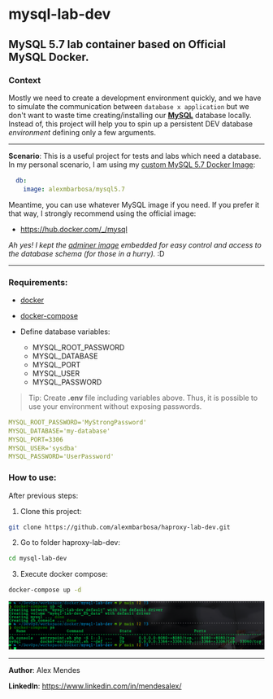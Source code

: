 # mysql-lab-dev

## MySQL 5.7 lab container based on Official MySQL Docker.

### **Context**

Mostly we need to create a development environment quickly, and we have to simulate the communication between `database x application` but we don't want to waste time creating/installing our **[MySQL](https://www.mysql.com)** database locally. Instead of, this project will help you to spin up a persistent DEV database *environment* defining only a few arguments.

___
**Scenario**: This is a useful project for tests and labs which need a database.
In my personal scenario, I am using my [custom MySQL 5.7 Docker Image](https://hub.docker.com/r/alexmbarbosa/mysql5.7):

```yaml
  db:
    image: alexmbarbosa/mysql5.7
```

Meantime, you can use whatever MySQL image if you need. If you prefer it that way, I strongly recommend using the official image:

* https://hub.docker.com/_/mysql

*Ah yes! I kept the [adminer image](https://hub.docker.com/_/adminer/) embedded for easy control and access to the database schema (for those in a hurry).* :D

___

### Requirements:

* [docker](https://docs.docker.com/get-docker/)
* [docker-compose](https://docs.docker.com/compose/install/)
* Define database variables:
  
  * MYSQL_ROOT_PASSWORD
  * MYSQL_DATABASE
  * MYSQL_PORT
  * MYSQL_USER
  * MYSQL_PASSWORD
>Tip: Create **.env** file including variables above. Thus, it is possible to use your environment without exposing passwords.

```yaml
MYSQL_ROOT_PASSWORD='MyStrongPassword'
MYSQL_DATABASE='my-database'
MYSQL_PORT=3306
MYSQL_USER='sysdba'
MYSQL_PASSWORD='UserPassword'
```

### How to use:

After previous steps:

1. Clone this project:
```sh
git clone https://github.com/alexmbarbosa/haproxy-lab-dev.git
```
2. Go to folder haproxy-lab-dev:
```sh
cd mysql-lab-dev
```
3. Execute docker compose:
```sh
docker-compose up -d
```
![docker-compose ps](img/docker-compose.png)
___
**Author**: Alex Mendes

**LinkedIn**: https://www.linkedin.com/in/mendesalex/

